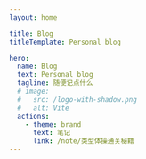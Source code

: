 ```yaml
---
layout: home

title: Blog
titleTemplate: Personal blog

hero:
  name: Blog
  text: Personal blog
  tagline: 随便记点什么
  # image:
  #   src: /logo-with-shadow.png
  #   alt: Vite
  actions:
    - theme: brand
      text: 笔记
      link: /note/类型体操通关秘籍
---
```

